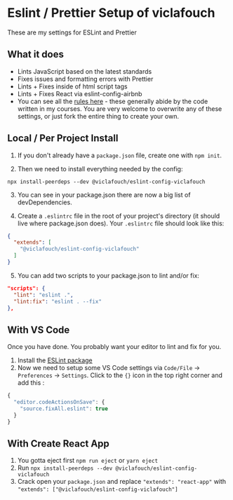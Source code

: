 # Eslint / Prettier Setup of viclafouch

These are my settings for ESLint and Prettier

## What it does
* Lints JavaScript based on the latest standards
* Fixes issues and formatting errors with Prettier
* Lints + Fixes inside of html script tags
* Lints + Fixes React via eslint-config-airbnb
* You can see all the [rules here](https://github.com/wesbos/eslint-config-wesbos/blob/master/.eslintrc.js) - these generally abide by the code written in my courses. You are very welcome to overwrite any of these settings, or just fork the entire thing to create your own.

## Local / Per Project Install

1. If you don't already have a `package.json` file, create one with `npm init`.

2. Then we need to install everything needed by the config:

```
npx install-peerdeps --dev @viclafouch/eslint-config-viclafouch
```

3. You can see in your package.json there are now a big list of devDependencies.

4. Create a `.eslintrc` file in the root of your project's directory (it should live where package.json does). Your `.eslintrc` file should look like this:

```json
{
  "extends": [
    "@viclafouch/eslint-config-viclafouch"
  ]
}
```

5. You can add two scripts to your package.json to lint and/or fix:

```json
"scripts": {
  "lint": "eslint .",
  "lint:fix": "eslint . --fix"
},
```

## With VS Code

Once you have done. You probably want your editor to lint and fix for you.

1. Install the [ESLint package](https://marketplace.visualstudio.com/items?itemName=dbaeumer.vscode-eslint)
2. Now we need to setup some VS Code settings via `Code/File` → `Preferences` → `Settings`. Click to the `{}` icon in the top right corner and add this :

```js
{
  "editor.codeActionsOnSave": {
    "source.fixAll.eslint": true
  }
}
```

## With Create React App

1. You gotta eject first `npm run eject` or `yarn eject`
1. Run `npx install-peerdeps --dev @viclafouch/eslint-config-viclafouch`
1. Crack open your `package.json` and replace `"extends": "react-app"` with `"extends": ["@viclafouch/eslint-config-viclafouch"]`
